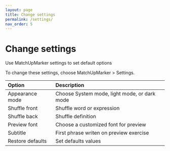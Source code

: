 ```yaml
---
layout: page
title: Change settings
permalink: /settings/
nav_order: 5
---
```


# Change settings

Use MatchUpMarker settings to set default options

To change these settings, choose MatchUpMarker > Settings.

| Option          | Description        |
|:---------------|:---------------------|
| Appearance mode |  Choose System mode, light mode, or dark mode   |
| Shuffle front | Shuffle word or expression |
| Shuffle back | Shuffle definition |
| Preview font | Choose a customized font for preview |
| Subtitle | First phrase writen on preview exercise |
| Restore defaults | Set defaults values |
